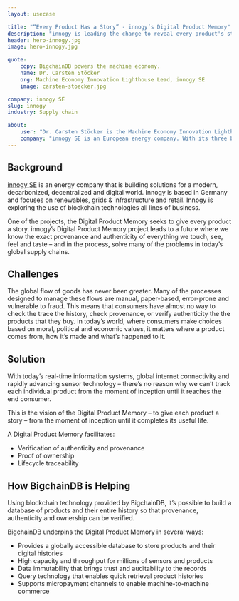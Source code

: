 ```yaml
---
layout: usecase

title: "“Every Product Has a Story” - innogy’s Digital Product Memory"
description: "innogy is leading the charge to reveal every product's story. Their Digital Product Memory project leads to a future where we know the exact provenance and authenticity of everything we touch, see, feel and taste – and in the process, solve many of the problems in today’s global supply chains."
header: hero-innogy.jpg
image: hero-innogy.jpg

quote:
    copy: BigchainDB powers the machine economy.
    name: Dr. Carsten Stöcker
    org: Machine Economy Innovation Lighthouse Lead, innogy SE
    image: carsten-stoecker.jpg

company: innogy SE
slug: innogy
industry: Supply chain

about:
    user: "Dr. Carsten Stöcker is the Machine Economy Innovation Lighthouse Lead at innogy SE, and a co-founder of Genesis of Things. He is a physicist by training with a PhD from University of Aachen. He also serves as a Council Member of Global Future Network for the World Economic Forum. Prior to joining innogy SE, Dr. Stöcker worked for the German Aerospace Center (DLR) and Accenture GmbH."
    company: "innogy SE is an European energy company. With its three business areas of renewables, grid & infrastructure as well as retail, it addresses the requirements of a modern, decarbonized, decentralized and digital world. The focus of innogy SE’s activities is on offering existing and potential customers innovative and sustainable products and services which enable them to use energy more efficiently and improve their quality of life."
---
```


## Background

[innogy SE](www.innogy.com) is an energy company that is building solutions for a modern, decarbonized, decentralized and digital world. Innogy is based in Germany and focuses on renewables, grids & infrastructure and retail. Innogy is exploring the use of blockchain technologies all lines of business.

One of the projects, the Digital Product Memory seeks to give every product a story. innogy’s Digital Product Memory project leads to a future where we know the exact provenance and authenticity of everything we touch, see, feel and taste – and in the process, solve many of the problems in today’s global supply chains.

## Challenges

The global flow of goods has never been greater. Many of the processes designed to manage these flows are manual, paper-based, error-prone and vulnerable to fraud. This means that consumers have almost no way to check the trace the history, check provenance, or verify authenticity the the products that they buy. In today’s world, where consumers make choices based on moral, political and economic values, it matters where a product comes from, how it’s made and what’s happened to it.

## Solution

With today’s real-time information systems, global internet connectivity and rapidly advancing sensor technology – there’s no reason why we can’t track each individual product from the moment of inception until it reaches the end consumer.

This is the vision of the Digital Product Memory – to give each product a story – from the moment of inception until it completes its useful life.

A Digital Product Memory facilitates:

- Verification of authenticity and provenance
- Proof of ownership
- Lifecycle traceability


## How BigchainDB is Helping

Using blockchain technology provided by BigchainDB, it’s possible to build a database of products and their entire history so that provenance, authenticity and ownership can be verified.

BigchainDB underpins the Digital Product Memory in several ways:

- Provides a globally accessible database to store products and their digital histories
- High capacity and throughput for millions of sensors and products
- Data immutability that brings trust and auditability to the records
- Query technology that enables quick retrieval product histories
- Supports micropayment channels to enable machine-to-machine commerce
